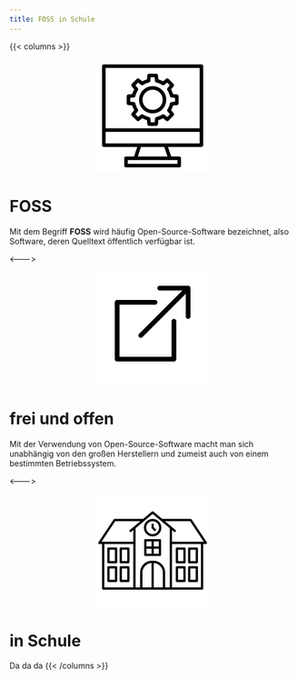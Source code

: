 ```yaml
---
title: FOSS in Schule
---
```


<!-- markdownlint-capture -->
<!-- markdownlint-disable MD033 -->

<!-- markdownlint-restore -->

{{< columns >}} <!-- begin columns block -->

<p align="center">
  <img height="200" src="/images/noun_Software_2336712.svg">
</p>

# FOSS
Mit dem Begriff __FOSS__ wird häufig Open-Source-Software bezeichnet, also Software, deren Quelltext öffentlich verfügbar ist.

<---> <!-- magic sparator, between columns -->

<p align="center">
  <img height="200" src="/images/noun_open_2472908.svg">
</p>

# frei und offen
Mit der Verwendung von Open-Source-Software macht man sich unabhängig von den großen Herstellern und zumeist auch von einem bestimmten Betriebssystem.

<---> <!-- magic sparator, between columns -->

<p align="center">
  <img height="200" src="/images/noun_School_2312209.svg">
</p>

# in Schule
Da da da
{{< /columns >}}